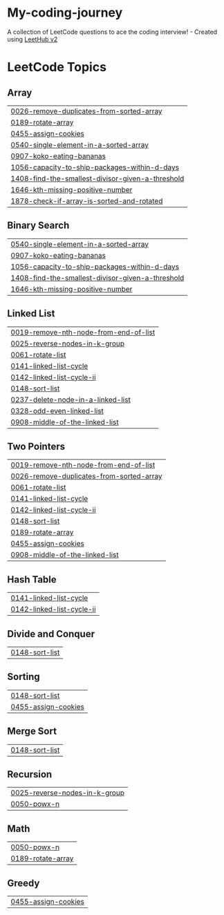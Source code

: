 # My-coding-journey
A collection of LeetCode questions to ace the coding interview! - Created using [LeetHub v2](https://github.com/arunbhardwaj/LeetHub-2.0)

<!---LeetCode Topics Start-->
# LeetCode Topics
## Array
|  |
| ------- |
| [0026-remove-duplicates-from-sorted-array](https://github.com/HarshitaHanda/My-coding-journey/tree/master/0026-remove-duplicates-from-sorted-array) |
| [0189-rotate-array](https://github.com/HarshitaHanda/My-coding-journey/tree/master/0189-rotate-array) |
| [0455-assign-cookies](https://github.com/HarshitaHanda/My-coding-journey/tree/master/0455-assign-cookies) |
| [0540-single-element-in-a-sorted-array](https://github.com/HarshitaHanda/My-coding-journey/tree/master/0540-single-element-in-a-sorted-array) |
| [0907-koko-eating-bananas](https://github.com/HarshitaHanda/My-coding-journey/tree/master/0907-koko-eating-bananas) |
| [1056-capacity-to-ship-packages-within-d-days](https://github.com/HarshitaHanda/My-coding-journey/tree/master/1056-capacity-to-ship-packages-within-d-days) |
| [1408-find-the-smallest-divisor-given-a-threshold](https://github.com/HarshitaHanda/My-coding-journey/tree/master/1408-find-the-smallest-divisor-given-a-threshold) |
| [1646-kth-missing-positive-number](https://github.com/HarshitaHanda/My-coding-journey/tree/master/1646-kth-missing-positive-number) |
| [1878-check-if-array-is-sorted-and-rotated](https://github.com/HarshitaHanda/My-coding-journey/tree/master/1878-check-if-array-is-sorted-and-rotated) |
## Binary Search
|  |
| ------- |
| [0540-single-element-in-a-sorted-array](https://github.com/HarshitaHanda/My-coding-journey/tree/master/0540-single-element-in-a-sorted-array) |
| [0907-koko-eating-bananas](https://github.com/HarshitaHanda/My-coding-journey/tree/master/0907-koko-eating-bananas) |
| [1056-capacity-to-ship-packages-within-d-days](https://github.com/HarshitaHanda/My-coding-journey/tree/master/1056-capacity-to-ship-packages-within-d-days) |
| [1408-find-the-smallest-divisor-given-a-threshold](https://github.com/HarshitaHanda/My-coding-journey/tree/master/1408-find-the-smallest-divisor-given-a-threshold) |
| [1646-kth-missing-positive-number](https://github.com/HarshitaHanda/My-coding-journey/tree/master/1646-kth-missing-positive-number) |
## Linked List
|  |
| ------- |
| [0019-remove-nth-node-from-end-of-list](https://github.com/HarshitaHanda/My-coding-journey/tree/master/0019-remove-nth-node-from-end-of-list) |
| [0025-reverse-nodes-in-k-group](https://github.com/HarshitaHanda/My-coding-journey/tree/master/0025-reverse-nodes-in-k-group) |
| [0061-rotate-list](https://github.com/HarshitaHanda/My-coding-journey/tree/master/0061-rotate-list) |
| [0141-linked-list-cycle](https://github.com/HarshitaHanda/My-coding-journey/tree/master/0141-linked-list-cycle) |
| [0142-linked-list-cycle-ii](https://github.com/HarshitaHanda/My-coding-journey/tree/master/0142-linked-list-cycle-ii) |
| [0148-sort-list](https://github.com/HarshitaHanda/My-coding-journey/tree/master/0148-sort-list) |
| [0237-delete-node-in-a-linked-list](https://github.com/HarshitaHanda/My-coding-journey/tree/master/0237-delete-node-in-a-linked-list) |
| [0328-odd-even-linked-list](https://github.com/HarshitaHanda/My-coding-journey/tree/master/0328-odd-even-linked-list) |
| [0908-middle-of-the-linked-list](https://github.com/HarshitaHanda/My-coding-journey/tree/master/0908-middle-of-the-linked-list) |
## Two Pointers
|  |
| ------- |
| [0019-remove-nth-node-from-end-of-list](https://github.com/HarshitaHanda/My-coding-journey/tree/master/0019-remove-nth-node-from-end-of-list) |
| [0026-remove-duplicates-from-sorted-array](https://github.com/HarshitaHanda/My-coding-journey/tree/master/0026-remove-duplicates-from-sorted-array) |
| [0061-rotate-list](https://github.com/HarshitaHanda/My-coding-journey/tree/master/0061-rotate-list) |
| [0141-linked-list-cycle](https://github.com/HarshitaHanda/My-coding-journey/tree/master/0141-linked-list-cycle) |
| [0142-linked-list-cycle-ii](https://github.com/HarshitaHanda/My-coding-journey/tree/master/0142-linked-list-cycle-ii) |
| [0148-sort-list](https://github.com/HarshitaHanda/My-coding-journey/tree/master/0148-sort-list) |
| [0189-rotate-array](https://github.com/HarshitaHanda/My-coding-journey/tree/master/0189-rotate-array) |
| [0455-assign-cookies](https://github.com/HarshitaHanda/My-coding-journey/tree/master/0455-assign-cookies) |
| [0908-middle-of-the-linked-list](https://github.com/HarshitaHanda/My-coding-journey/tree/master/0908-middle-of-the-linked-list) |
## Hash Table
|  |
| ------- |
| [0141-linked-list-cycle](https://github.com/HarshitaHanda/My-coding-journey/tree/master/0141-linked-list-cycle) |
| [0142-linked-list-cycle-ii](https://github.com/HarshitaHanda/My-coding-journey/tree/master/0142-linked-list-cycle-ii) |
## Divide and Conquer
|  |
| ------- |
| [0148-sort-list](https://github.com/HarshitaHanda/My-coding-journey/tree/master/0148-sort-list) |
## Sorting
|  |
| ------- |
| [0148-sort-list](https://github.com/HarshitaHanda/My-coding-journey/tree/master/0148-sort-list) |
| [0455-assign-cookies](https://github.com/HarshitaHanda/My-coding-journey/tree/master/0455-assign-cookies) |
## Merge Sort
|  |
| ------- |
| [0148-sort-list](https://github.com/HarshitaHanda/My-coding-journey/tree/master/0148-sort-list) |
## Recursion
|  |
| ------- |
| [0025-reverse-nodes-in-k-group](https://github.com/HarshitaHanda/My-coding-journey/tree/master/0025-reverse-nodes-in-k-group) |
| [0050-powx-n](https://github.com/HarshitaHanda/My-coding-journey/tree/master/0050-powx-n) |
## Math
|  |
| ------- |
| [0050-powx-n](https://github.com/HarshitaHanda/My-coding-journey/tree/master/0050-powx-n) |
| [0189-rotate-array](https://github.com/HarshitaHanda/My-coding-journey/tree/master/0189-rotate-array) |
## Greedy
|  |
| ------- |
| [0455-assign-cookies](https://github.com/HarshitaHanda/My-coding-journey/tree/master/0455-assign-cookies) |
<!---LeetCode Topics End-->